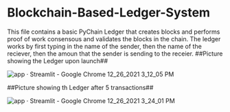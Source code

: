 # Blockchain-Based-Ledger-System

This file contains a basic PyChain Ledger that creates blocks and performs proof of work consensous and validates the blocks in the chain. 
The ledger works by first typing in the name of the sender, then the name of the reciever, then the amoun that the sender is sending to the receier. 
##Picture showing the Ledger upon launch##




![app · Streamlit - Google Chrome 12_26_2021 3_12_05 PM](https://user-images.githubusercontent.com/89167249/147422337-0b8be6a7-93aa-4185-b761-c634c850f228.png)

##Picture showing th Ledger after 5 transactions##






![app · Streamlit - Google Chrome 12_26_2021 3_24_01 PM](https://user-images.githubusercontent.com/89167249/147422394-a41f266b-5a2b-41df-92b2-a14a00bca1b5.png)


